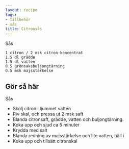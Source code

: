```yaml
---
layout: recipe
tags:
- tillbehör
- sås
title: Citronsås
---
```




Sås
```
1 citron / 2 msk citron-koncentrat
1.5 dl grädde
1.5 dl vatten
0.5 grönsaksbuljongtärning
0.5 msk majsstärkelse
```

## Gör så här
Sås
* Skölj citron i ljummet vatten
* Riv skal, och pressa ut 2 msk saft
* Blanda citronsaft, grädde, vatten och buljongtärning.
* Koka upp och sjud ca 5 minuter
* Krydda med salt
* Blanda redning av majsstärkelse och lite vatten, häll i
* Koka upp och tillsätt citronskal
